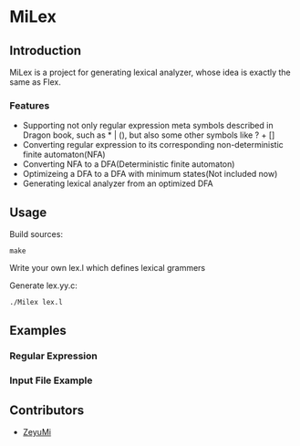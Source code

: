 # MiLex

## Introduction

MiLex is a project for generating lexical analyzer, whose idea is exactly the same as Flex. 

### Features

* Supporting not only regular expression meta symbols described in Dragon book, such as * | (), but also some other symbols like ? + []
* Converting regular expression to its corresponding non-deterministic finite automaton(NFA)
* Converting NFA to a DFA(Deterministic finite automaton)
* Optimizeing a DFA to a DFA with minimum states(Not included now)
* Generating lexical analyzer from an optimized DFA

## Usage
Build sources:

    make

Write your own lex.l which defines lexical grammers


Generate lex.yy.c:

	./Milex lex.l

## Examples

### Regular Expression


### Input File Example


## Contributors

* [ZeyuMi](http://www.github.com/ZeyuMi)
